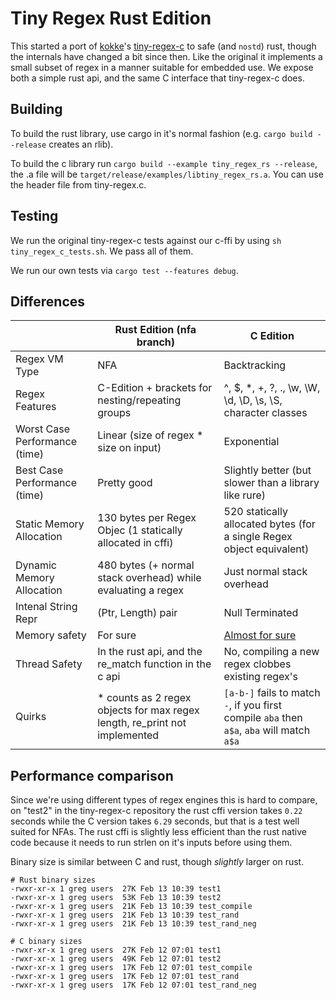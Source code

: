# Tiny Regex Rust Edition

This started a port of [kokke](https://github.com/kokke)'s [tiny-regex-c](https://github.com/kokke/tiny-regex-c) to safe (and `nostd`) rust, though the internals have changed a bit since then. Like the original it implements a small subset of regex in a manner suitable for embedded use. We expose both a simple rust api, and the same C interface that tiny-regex-c does.

## Building

To build the rust library, use cargo in it's normal fashion (e.g. `cargo build --release` creates an rlib).

To build the c library run `cargo build --example tiny_regex_rs --release`, the .a file will be `target/release/examples/libtiny_regex_rs.a`. You can use the header file from tiny-regex.c.

## Testing

We run the original tiny-regex-c tests against our c-ffi by using `sh tiny_regex_c_tests.sh`. We pass all of them.

We run our own tests via `cargo test --features debug`.

## Differences

|                                   | Rust Edition (nfa branch)                                                  | C Edition                                                                                  |
|-----------------------------------|----------------------------------------------------------------------------|--------------------------------------------------------------------------------------------|
| Regex VM Type                     | NFA                                                                        | Backtracking                                                                               |
| Regex Features                    | C-Edition + brackets for nesting/repeating groups                          | ^, $, *, +, ?, ., \w, \W, \d, \D, \s, \S, character classes                                |
| Worst Case Performance (time)     | Linear (size of regex * size on input)                                     | Exponential                                                                                |
| Best Case Performance (time)      | Pretty good                                                                | Slightly better (but slower than a library like rure)                                      |
| Static Memory Allocation          | 130 bytes per Regex Objec (1 statically allocated in cffi)                 | 520 statically allocated bytes (for a single Regex object equivalent)                      |
| Dynamic Memory Allocation         | 480 bytes (+ normal stack overhead) while evaluating a regex               | Just normal stack overhead                                                                 |
| Intenal String Repr               | (Ptr, Length) pair                                                         | Null Terminated                                                                            |
| Memory safety                     | For sure                                                                   | [Almost for sure](https://github.com/kokke/tiny-regex-c/blob/master/formal_verification.md)|
| Thread Safety                     | In the rust api, and the re_match function in the c api                    | No, compiling a new regex clobbes existing regex's                                         |
| Quirks                            | * counts as 2 regex objects for max regex length, re_print not implemented | `[a-b-]` fails to match `-`, if you first compile `aba` then `a$a`, `aba` will match `a$a` |


## Performance comparison

Since we're using different types of regex engines this is hard to compare, on "test2" in the tiny-regex-c repository the rust cffi version takes `0.22` seconds while the C version takes `6.29` seconds, but that is a test well suited for NFAs. The rust cffi is slightly less efficient than the rust native code because it needs to run strlen on it's inputs before using them.

Binary size is similar between C and rust, though *slightly* larger on rust.

```
# Rust binary sizes
-rwxr-xr-x 1 greg users  27K Feb 13 10:39 test1
-rwxr-xr-x 1 greg users  53K Feb 13 10:39 test2
-rwxr-xr-x 1 greg users  21K Feb 13 10:39 test_compile
-rwxr-xr-x 1 greg users  21K Feb 13 10:39 test_rand
-rwxr-xr-x 1 greg users  21K Feb 13 10:39 test_rand_neg
```

```
# C binary sizes
-rwxr-xr-x 1 greg users  27K Feb 12 07:01 test1
-rwxr-xr-x 1 greg users  49K Feb 12 07:01 test2
-rwxr-xr-x 1 greg users  17K Feb 12 07:01 test_compile
-rwxr-xr-x 1 greg users  17K Feb 12 07:01 test_rand
-rwxr-xr-x 1 greg users  17K Feb 12 07:01 test_rand_neg
```
